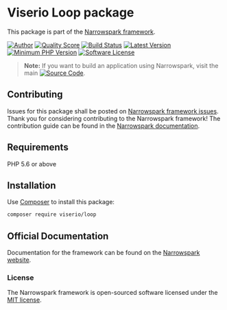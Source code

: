 # Viserio Loop package

This package is part of the [Narrowspark framework](http://github.com/narrowspark/framework).

[![Author](http://img.shields.io/badge/author-@anolilab-blue.svg?style=flat-square)](https://twitter.com/anolilab)
[![Quality Score](https://img.shields.io/scrutinizer/g/narrowspark/framework.svg?style=flat-square)](https://scrutinizer-ci.com/g/narrowspark/framework/code-structure/master)
[![Build Status](https://api.travis-ci.org/narrowspark/framework.svg?branch=master&style=flat-square)](https://travis-ci.org/narrowspark/framework)
[![Latest Version](https://img.shields.io/packagist/v/narrowspark/framework.svg?style=flat-square)](https://github.com/narrowspark/framework/releases)
[![Minimum PHP Version](https://img.shields.io/badge/php-%3E%3D%205.6-8892BF.svg?style=flat-square)](https://php.net/)
[![Software License](https://img.shields.io/badge/license-MIT-brightgreen.svg?style=flat-square)](LICENSE)

> **Note:** If you want to build an application using Narrowspark, visit the main [![Source Code](http://img.shields.io/badge/source-narrowspark/narrowspark-blue.svg?style=flat-square)](https://github.com/narrowspark/narrowspark).

## Contributing

Issues for this package shall be posted on [Narrowspark framework issues](http://github.com/narrowspark/framework/issues).
Thank you for considering contributing to the Narrowspark framework! The contribution guide can be found in the [Narrowspark documentation](http://narrowspark.de/docs/contributions).

## Requirements

PHP 5.6 or above

## Installation

Use [Composer](https://getcomposer.org/) to install this package:

```sh
composer require viserio/loop
```

## Official Documentation

Documentation for the framework can be found on the [Narrowspark website](http://narrowspark.de/docs).

### License

The Narrowspark framework is open-sourced software licensed under the [MIT license](http://opensource.org/licenses/MIT).
